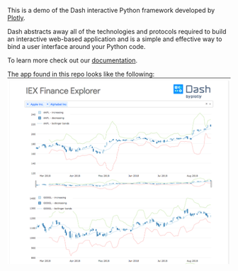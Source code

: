 This is a demo of the Dash interactive Python framework developed by [Plotly](https://plot.ly/).

Dash abstracts away all of the technologies and protocols required to build an interactive web-based application and is a simple and effective way to bind a user interface around your Python code.

To learn more check out our [documentation](http://dash-docs.herokuapp.com/dash/).

The app found in this repo looks like the following:
![Alt desc](https://github.com/plotly/dash-stock-tickers-demo-app/raw/RawGitAndGoogleAnalytics/Screenshots/Screenshot.png)
